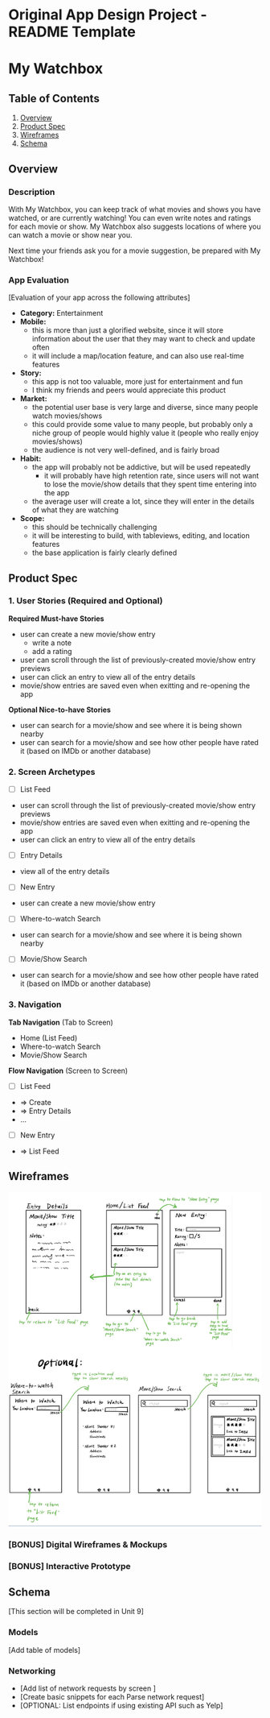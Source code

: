 Original App Design Project - README Template
===

# My Watchbox

## Table of Contents

1. [Overview](#Overview)
2. [Product Spec](#Product-Spec)
3. [Wireframes](#Wireframes)
4. [Schema](#Schema)

## Overview

### Description

With My Watchbox, you can keep track of what movies and shows you have watched, or are currently watching! You can even write notes and ratings for each movie or show. My Watchbox also suggests locations of where you can watch a movie or show near you.

Next time your friends ask you for a movie suggestion, be prepared with My Watchbox!

### App Evaluation

[Evaluation of your app across the following attributes]
- **Category:** Entertainment
- **Mobile:**
    - this is more than just a glorified website, since it will store information about the user that they may want to check and update often
    - it will include a map/location feature, and can also use real-time features
- **Story:**
    - this app is not too valuable, more just for entertainment and fun
    - I think my friends and peers would appreciate this product
- **Market:**
    - the potential user base is very large and diverse, since many people watch movies/shows
    - this could provide some value to many people, but probably only a niche group of people would highly value it (people who really enjoy movies/shows)
    - the audience is not very well-defined, and is fairly broad
- **Habit:**
    - the app will probably not be addictive, but will be used repeatedly
        * it will probably have high retention rate, since users will not want to lose the movie/show details that they spent time entering into the app
    - the average user will create a lot, since they will enter in the details of what they are watching
- **Scope:**
    - this should be technically challenging
    - it will be interesting to build, with tableviews, editing, and location features
    - the base application is fairly clearly defined

## Product Spec

### 1. User Stories (Required and Optional)

**Required Must-have Stories**

* user can create a new movie/show entry
    * write a note
    * add a rating
* user can scroll through the list of previously-created movie/show entry previews
* user can click an entry to view all of the entry details
* movie/show entries are saved even when exitting and re-opening the app

**Optional Nice-to-have Stories**

* user can search for a movie/show and see where it is being shown nearby
* user can search for a movie/show and see how other people have rated it (based on IMDb or another database)

### 2. Screen Archetypes

- [ ] List Feed 
* user can scroll through the list of previously-created movie/show entry previews
* movie/show entries are saved even when exitting and re-opening the app
* user can click an entry to view all of the entry details
- [ ] Entry Details
* view all of the entry details
- [ ] New Entry
* user can create a new movie/show entry
- [ ] Where-to-watch Search
* user can search for a movie/show and see where it is being shown nearby
- [ ] Movie/Show Search
* user can search for a movie/show and see how other people have rated it (based on IMDb or another database)

### 3. Navigation

**Tab Navigation** (Tab to Screen)

* Home (List Feed)
* Where-to-watch Search
* Movie/Show Search

**Flow Navigation** (Screen to Screen)

- [ ] List Feed
* => Create
* => Entry Details
* ...
- [ ] New Entry
* => List Feed

## Wireframes

![](https://github.com/alam7989/My-Watchbox/blob/main/My_Watchbox_Wireframe.jpeg)

### [BONUS] Digital Wireframes & Mockups

### [BONUS] Interactive Prototype

## Schema 

[This section will be completed in Unit 9]

### Models

[Add table of models]

### Networking

- [Add list of network requests by screen ]
- [Create basic snippets for each Parse network request]
- [OPTIONAL: List endpoints if using existing API such as Yelp]
